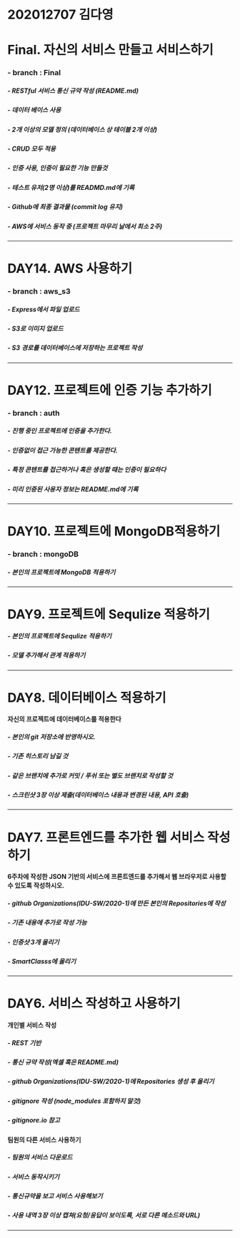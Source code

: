 202012707 김다영
===
Final. 자신의 서비스 만들고 서비스하기
===
### - branch : Final

##### - RESTful 서비스 통신 규약 작성 (README.md)

##### - 데이터 베이스 사용

##### - 2개 이상의 모델 정의 (데이터베이스 상 테이블 2개 이상)

##### - CRUD 모두 적용

##### - 인증 사용, 인증이 필요한 기능 만들것

##### - 테스트 유저(2명 이상)를 READMD.md에 기록

##### - Github에 최종 결과물 (commit log 유지)

##### - AWS에 서비스 동작 중 (프로젝트 마무리 날에서 최소 2주)

--------------
DAY14. AWS 사용하기
===
### - branch : aws_s3

##### - Express에서 파일 업로드

##### - S3로 이미지 업로드

##### - S3 경로를 데이터베이스에 저장하는 프로젝트 작성

--------------
DAY12. 프로젝트에 인증 기능 추가하기
===
### - branch : auth

##### - 진행 중인 프로젝트에 인증을 추가한다.

##### - 인증없이 접근 가능한 콘텐트를 제공한다.

##### - 특정 콘텐트를 접근하거나 혹은 생성할 때는 인증이 필요하다

##### - 미리 인증된 사용자 정보는 README.md에 기록

--------------
DAY10. 프로젝트에 MongoDB적용하기
===
### - branch : mongoDB

##### - 본인의 프로젝트에 MongoDB 적용하기

--------------
DAY9. 프로젝트에 Sequlize 적용하기
===

##### - 본인의 프로젝트에 Sequlize 적용하기

##### - 모델  추가해서 관계 적용하기
--------------
DAY8. 데이터베이스 적용하기
===

#### 자신의 프로젝트에 데이터베이스를 적용한다

##### - 본인의 git 저장소에 반영하시오.

##### - 기존 히스토리 남길 것

##### - 같은 브랜치에 추가로 커밋 / 푸쉬 또는 별도 브랜치로 작성할 것

##### - 스크린샷 3장 이상 제출(데이터베이스 내용과 변경된 내용, API 호출)
--------------
DAY7. 프론트엔드를 추가한 웹 서비스 작성하기
===

#### 6주차에 작성한 JSON 기반의 서비스에 프론트엔드를 추가해서 웹 브라우저로 사용할 수 있도록 작성하시오.

##### - github Organizations(IDU-SW/2020-1)에 만든 본인의 Repositories에 작성

##### - 기존 내용에 추가로 작성 가능

##### - 인증샷 3개 올리기

##### - SmartClasss에 올리기

-------

DAY6. 서비스 작성하고 사용하기
===

#### 개인별 서비스 작성

##### - REST 기반

##### - 통신 규약 작성(엑셀 혹은 README.md)

##### - github Organizations(IDU-SW/2020-1)에 Repositories 생성 후 올리기

##### - gitignore 작성 (node_modules 포함하지 말것)

##### - gitignore.io 참고

#### 팀원의 다른 서비스 사용하기

##### - 팀원의 서비스 다운로드

##### - 서비스 동작시키기

##### - 통신규약을 보고 서비스 사용해보기

##### - 사용 내역 3장 이상 캡쳐(요청/응답이 보이도록, 서로 다른 메소드와 URL)

--------------
